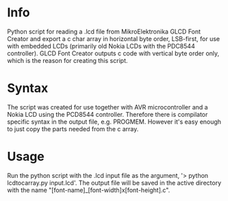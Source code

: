 Info
==============

Python script for reading a .lcd file from MikroElektronika GLCD Font Creator and export a c char array in horizontal byte order, LSB-first, for use with embedded LCDs (primarily old Nokia LCDs with the PDC8544 controller). GLCD Font Creator outputs c code with vertical byte order only, which is the reason for creating this script.

Syntax
==============

The script was created for use together with AVR microcontroller and a Nokia LCD using the PCD8544 controller. Therefore there is compilator specific syntax in the output file, e.g. PROGMEM. However it's easy enough to just copy the parts needed from the c array.

Usage
==============

Run the python script with the .lcd input file as the argument, '> python lcdtocarray.py input.lcd'. The output file will be saved in the active directory with the name "[font-name]_[font-width]x[font-height].c".
